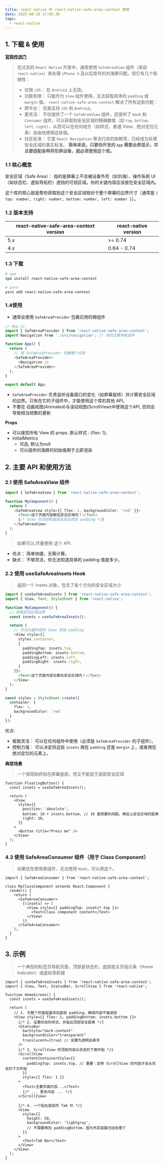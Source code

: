 ```yaml
---
title: react native 中 react-native-safe-area-context 使用
date: 2025-08-28 17:05:39
tags:
  - react-native
---
```


## 1. 下载 & 使用

**[官网传送门](https://appandflow.github.io/react-native-safe-area-context/)**

> 在过去的 `React Native` 开发中，通常使用 `SafeAreaView` 组件（来自 `react-native`）来处理 `iPhone X` 及以后型号的刘海屏问题。但它有几个局限性：
> - 仅限 `iOS`： 在 `Android` 上无效。
> - 功能有限： 只能作为 `View` 组件使用，无法获取具体的 `padding` 或 `margin` 值。
> `react-native-safe-area-context` 解决了所有这些问题：
> - 跨平台： 完美支持 `iOS` 和 `Android`。
> - 更灵活： 不仅提供了一个 `SafeAreaView` 组件，还提供了 `Hook` 和 `Consumer` 组件，可以获取到安全区域的精确数值（如 `top`, `bottom`, `left`, `right`），从而可以在任何地方（如样式、普通 View、绝对定位元素）自由地使用这些值。
> - 社区标准： 它是 `React Navigation` 等流行库的依赖项，已经成为处理安全区域的事实标准。
> **简单来说，只要你开发的 `App` 需要全屏显示，并且要适配各种异形屏设备，就必须使用这个库。**

### 1.1 核心概念
安全区域（Safe Area）： 指的是屏幕上不会被设备外壳（如刘海）、操作系统 UI（如状态栏、虚拟导航栏）遮挡的可视区域。你的关键内容应该放在安全区域内。

这个库的核心就是帮你获取到这个安全区域相对于整个屏幕的边界尺寸（通常是 `{ top: number, right: number, bottom: number, left: number }`）。

### 1.2 版本支持

|react-native-safe-area-context version | react-native version |
|-|-|
| 5.x	| >= 0.74 |
| 4.x	| 0.64 - 0.74 |

### 1.3 下载

```bash
# npm
npm install react-native-safe-area-context

# yarn
yarn add react-native-safe-area-context
```

### 1.4使用

- 通常会使用 `SafeAreaProvider` 包裹应用的根组件

```typescript
// App.js
import { SafeAreaProvider } from 'react-native-safe-area-context';
import Navigation from './src/navigation'; // 你的主要导航组件

function App() {
  return (
    // 用 SafeAreaProvider 包裹整个应用
    <SafeAreaProvider>
      <Navigation />
    </SafeAreaProvider>
  );
}

export default App;
```

- `SafeAreaProvider` 负责监听设备窗口的变化（如屏幕旋转）并计算安全区域的边界。只有在它的子组件中，才能使用这个库的其他 API。
- 不要在 动画视图(Animated)与滚动视图(ScrollView)中使用这个API, 否则会导致相当频繁的更新

**Props**

- 可以接受所有 View 的 props. 默认样式 : {flex: 1};
- initialMetrics
  - 可选, 默认为null
  - 可以提供刘海屏的初始值用于立即渲染

## 2. 主要 API 和使用方法

### 2.1 使用 SafeAreaView 组件

```typescript
import { SafeAreaView } from 'react-native-safe-area-context';

function MyComponent() {
  return (
    <SafeAreaView style={{ flex: 1, backgroundColor: 'red' }}>
      <Text>这个页面内容都在安全区域内！</Text>
      {/* View 的顶部和底部会自动添加 padding */}
    </SafeAreaView>
  );
}
```

> 如果可以,尽量使用 这个 API.

- 优点： 简单快捷，无需计算。
- 缺点： 不够灵活，你无法知道具体的 padding 值是多少。

### 2.2 使用 useSafeAreaInsets Hook

> 返回一个 insets 对象，包含了各个方向的安全区域大小

```typescript
import { useSafeAreaInsets } from 'react-native-safe-area-context';
import { View, Text, StyleSheet } from 'react-native';

function MyComponent() {
  // 获取安全区域边界
  const insets = useSafeAreaInsets();

  return (
    // 手动为最外层的 View 添加 padding
    <View style={[
      styles.container,
      {
        paddingTop: insets.top,
        paddingBottom: insets.bottom,
        paddingLeft: insets.left,
        paddingRight: insets.right,
      }
    ]}>
      <Text>这个页面内容也都在安全区域内！</Text>
    </View>
  );
}

const styles = StyleSheet.create({
  container: {
    flex: 1,
    backgroundColor: 'red'
  }
});
```

优点: 
- 极致灵活： 可以在任何组件中使用（必须是 `SafeAreaProvider` 的子组件）。
- 控制力强： 可以决定将这些 `insets` 用在 `padding` 还是 `margin` 上，或者用在绝对定位的元素上。

**典型场景**
> 一个按钮始终贴在屏幕底部，但又不能低于底部安全区域

```tsx
function FloatingButton() {
  const insets = useSafeAreaInsets();

  return (
    <View
      style={{
        position: 'absolute',
        bottom: 10 + insets.bottom, // 10 是想要的间距，再加上安全区域的距离
        right: 10,
      }}
    >
      <Button title="Press me" />
    </View>
  );
}
```

### 4.3 使用 SafeAreaConsumer 组件（用于 Class Component）
> 如果还在使用类组件，无法使用 `Hook`，可以用这个。

```tsx
import { SafeAreaConsumer } from 'react-native-safe-area-context';

class MyClassComponent extends React.Component {
  render() {
    return (
      <SafeAreaConsumer>
        {(insets) => (
          <View style={{ paddingTop: insets?.top }}>
            <Text>Class component content</Text>
          </View>
        )}
      </SafeAreaConsumer>
    );
  }
}
```

## 3. 示例
> 一个典型的标签页导航页面，顶部是状态栏，底部是主页指示条（Home Indicator）或虚拟导航键

```tsx
import { useSafeAreaInsets } from 'react-native-safe-area-context';
import { View, Text, StatusBar, ScrollView } from 'react-native';

function HomeScreen() {
  const insets = useSafeAreaInsets();

  return (
    // 1. 为整个页面容器添加底部 padding，确保内容不被遮挡
    <View style={{ flex: 1, paddingBottom: insets.bottom }}>
      {/* 2. 设置状态栏样式，并留出顶部安全距离 */}
      <StatusBar
        barStyle="dark-content"
        backgroundColor="transparent"
        translucent={true} // 设置为透明且悬浮
      />
      {/* 3. ScrollView 的顶部内容从状态栏下面开始 */}
      <ScrollView
        contentContainerStyle={{
          paddingTop: insets.top, // 重要：这样 ScrollView 的内容才会从状态栏下方开始
        }}
        style={{ flex: 1 }}
      >
        <Text>主要页面内容...</Text>
        {/* ... 更多内容 ... */}
      </ScrollView>

      {/* 4. 一个贴在底部的 Tab 栏 */}
      <View
        style={{
          height: 50,
          backgroundColor: 'lightgray',
          // 不需要再加 paddingBottom，因为外层容器已经处理了
        }}
      >
        <Text>Tab Bar</Text>
      </View>
    </View>
  );
}
```